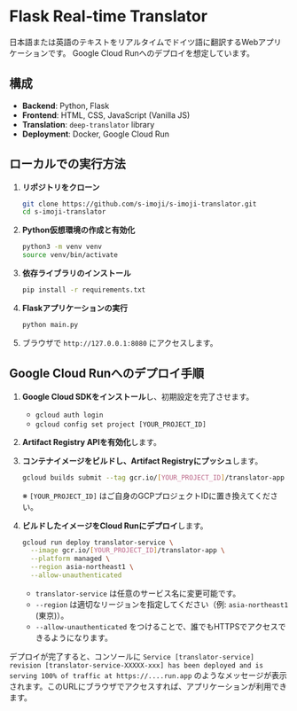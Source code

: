 # Flask Real-time Translator

日本語または英語のテキストをリアルタイムでドイツ語に翻訳するWebアプリケーションです。
Google Cloud Runへのデプロイを想定しています。

## 構成
- **Backend**: Python, Flask
- **Frontend**: HTML, CSS, JavaScript (Vanilla JS)
- **Translation**: `deep-translator` library
- **Deployment**: Docker, Google Cloud Run

## ローカルでの実行方法

1.  **リポジトリをクローン**
    ```bash
    git clone https://github.com/s-imoji/s-imoji-translator.git
    cd s-imoji-translator
    ```

2.  **Python仮想環境の作成と有効化**
    ```bash
    python3 -m venv venv
    source venv/bin/activate
    ```

3.  **依存ライブラリのインストール**
    ```bash
    pip install -r requirements.txt
    ```

4.  **Flaskアプリケーションの実行**
    ```bash
    python main.py
    ```

5.  ブラウザで `http://127.0.0.1:8080` にアクセスします。

## Google Cloud Runへのデプロイ手順

1.  **Google Cloud SDKをインストール**し、初期設定を完了させます。
    - `gcloud auth login`
    - `gcloud config set project [YOUR_PROJECT_ID]`

2.  **Artifact Registry APIを有効化**します。

3.  **コンテナイメージをビルドし、Artifact Registryにプッシュ**します。
    ```bash
    gcloud builds submit --tag gcr.io/[YOUR_PROJECT_ID]/translator-app
    ```
    ※ `[YOUR_PROJECT_ID]` はご自身のGCPプロジェクトIDに置き換えてください。

4.  **ビルドしたイメージをCloud Runにデプロイ**します。
    ```bash
    gcloud run deploy translator-service \
      --image gcr.io/[YOUR_PROJECT_ID]/translator-app \
      --platform managed \
      --region asia-northeast1 \
      --allow-unauthenticated
    ```
    - `translator-service` は任意のサービス名に変更可能です。
    - `--region` は適切なリージョンを指定してください（例: `asia-northeast1` (東京)）。
    - `--allow-unauthenticated` をつけることで、誰でもHTTPSでアクセスできるようになります。

デプロイが完了すると、コンソールに `Service [translator-service] revision [translator-service-XXXXX-xxx] has been deployed and is serving 100% of traffic at https://....run.app` のようなメッセージが表示されます。このURLにブラウザでアクセスすれば、アプリケーションが利用できます。
